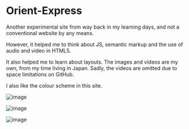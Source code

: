 # Orient-Express

Another experimental site from way back in my learning days, and not a conventional website by any means.

However, it helped me to think about JS, semantic markup and the use of audio and video in HTML5. 

It also helped me to learn about layouts. The images and videos are my own, from my time living in Japan. 
Sadly, the videos are omitted due to space limitations on GitHub.

I also like the colour scheme in this site.

![image](https://user-images.githubusercontent.com/68791163/140564442-e58efbdb-1afc-4a50-bf66-d0f47fb75558.png)

![image](https://user-images.githubusercontent.com/68791163/140564689-5db31356-fc72-4ef0-bcda-3b6c943756ac.png)

![image](https://user-images.githubusercontent.com/68791163/140564790-218e4f72-db85-4397-9a13-96bb1de0534f.png)

